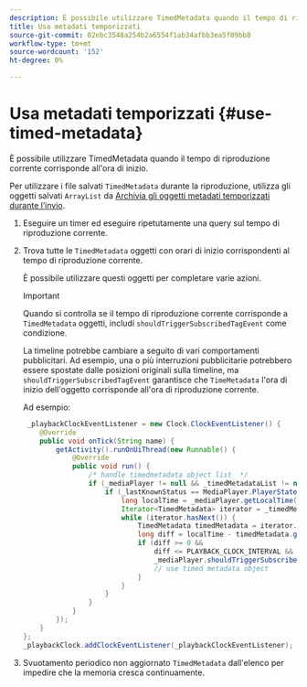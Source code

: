 ```yaml
---
description: È possibile utilizzare TimedMetadata quando il tempo di riproduzione corrente corrisponde all'ora di inizio.
title: Usa metadati temporizzati
source-git-commit: 02ebc3548a254b2a6554f1ab34afbb3ea5f09bb8
workflow-type: tm+mt
source-wordcount: '152'
ht-degree: 0%

---
```


# Usa metadati temporizzati {#use-timed-metadata}

È possibile utilizzare TimedMetadata quando il tempo di riproduzione corrente corrisponde all&#39;ora di inizio.

Per utilizzare i file salvati `TimedMetadata` durante la riproduzione, utilizza gli oggetti salvati `ArrayList` da [Archivia gli oggetti metadati temporizzati durante l’invio](../../ad-insertion/custom-tags-configure/android-1.4-timed-metadata-store.md).

1. Eseguire un timer ed eseguire ripetutamente una query sul tempo di riproduzione corrente.
1. Trova tutte le `TimedMetadata` oggetti con orari di inizio corrispondenti al tempo di riproduzione corrente.

   È possibile utilizzare questi oggetti per completare varie azioni.

   >[!IMPORTANT]
   >
   >Quando si controlla se il tempo di riproduzione corrente corrisponde a `TimedMetadata` oggetti, includi `shouldTriggerSubscribedTagEvent` come condizione.

   La timeline potrebbe cambiare a seguito di vari comportamenti pubblicitari. Ad esempio, una o più interruzioni pubblicitarie potrebbero essere spostate dalle posizioni originali sulla timeline, ma `shouldTriggerSubscribedTagEvent` garantisce che `TimeMetadata` l&#39;ora di inizio dell&#39;oggetto corrisponde all&#39;ora di riproduzione corrente.

   Ad esempio:

   ```java
    _playbackClockEventListener = new Clock.ClockEventListener() {
       @Override
       public void onTick(String name) {
           getActivity().runOnUiThread(new Runnable() {
               @Override
               public void run() {
                   /* handle timedmetadata object list  */ 
                   if (_mediaPlayer != null && _timedMetadataList != null && _timedMetadataList.size() > 0) {
                       if (_lastKnownStatus == MediaPlayer.PlayerState.PLAYING) {
                           long localTime = _mediaPlayer.getLocalTime();
                           Iterator<TimedMetadata> iterator = _timedMetadataList.iterator(); 
                           while (iterator.hasNext()) {
                               TimedMetadata timedMetadata = iterator.next();
                               long diff = localTime - timedMetadata.getTime();
                               if (diff >= 0 &&
                                   diff <= PLAYBACK_CLOCK_INTERVAL &&
                                   _mediaPlayer.shouldTriggerSubscribedTagEvent()) {
                                   // use timed metadata object
                               }
                           }
                       }
                   }
               }
           });
       }
   };
   _playbackClock.addClockEventListener(_playbackClockEventListener);
   ```

1. Svuotamento periodico non aggiornato `TimedMetadata` dall&#39;elenco per impedire che la memoria cresca continuamente.
